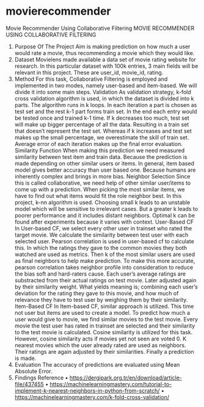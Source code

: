 # movierecommender
Movie Recommender Using Collaborative Filtering
MOVIE RECOMMENDER USING COLLABORATIVE FILTERING

1.	Purpose Of The Project
Aim is making prediction on how much a user would rate a movie, thus recommending a movie which they would like.
2.	Dataset
Movielens made available a data set of movie rating website for research. In this particular dataset with 100k entries, 3 main fields will be relevant in this project. These are user_id, movie_id, rating.
3.	Method
For this task, Collaborative Filtering is employed and implemented in two modes, namely user-based and item-based. We will divide it into some main steps.
Validation
As validation strategy, k-fold cross validation algorithm is used, in which the dataset is divided into k parts. The algorithm runs in k loops. In each iteration a part is chosen as test set and the rest k-1 part forms train set. In the end each entry would be tested once and trained k-1 time. 
If k decreases too much, test set will make up bigger percentage of all the data. Resulting in a train set that doesn’t represent the test set. Whereas if k increases and test set makes up the small percentage, we overestimate the skill of train set. Average error of each iteration makes up the final error evaluation.
Similarity Function
When making this prediction we need measured similarity between test item and train data. Because the prediction is made depending on other similar users or items. In general, item based model gives better accuracy than user based one. Because humans are inherently complex and brings in more bias.
	Neighbor Selection
Since this is called collaborative, we need help of other similar user/items to come up with a prediction. When picking the most similar items, we have to find out what items would fit the role neighbor best. In this project, k-nn algorithm is used. 
Choosing small k leads to an unstable model which will be sensitive to irrelevant cases. But a greater k leads to poorer performance and it includes distant neighbors. Optimal k can be found after experiments because it varies with context.
	User-Based CF
In User-based CF, we select every other user in trainset who rated the target movie. We calculate the similarity between test user with each selected user. Pearson correlation is used in user-based cf to calculate this. In which the ratings they gave to the common movies they both watched are used as metrics. Then k of the most similar users are used as final neighbors to help make prediction.
To make this more accurate, pearson correlation takes neighbor profile into consideration to reduce the bias soft and hard-raters cause. Each user’s average ratings are substracted from their actual ratings on test movie. Later adjusted again by their similarity weight. What yields meaning is; combining each user’s deviation for the rating they gave to this movie, and how much of relevance they have to test user by weighing them by their similarity.
	Item-Based CF
In Item-based CF, similar approach is utilized. This time not user but items are used to create a model. To predict how much a user would give to movie, we find similar movies to the test movie. Every movie the test user has rated in trainset are selected and their similarity to the test movie is calculated.
Cosine similarity is utilized for this task. However, cosine similarity acts if movies yet not seen are voted 0. K nearest movies which the user already rated are used as neighbors. Their ratings are again adjusted by their similarities. Finally a prediction is made.
4.	Evaluation
The accuracy of predictions are evaluated using Mean Absolute Error.
5.	Findings
Reference
•	https://dergipark.org.tr/en/download/article-file/437455
•	https://machinelearningmastery.com/tutorial-to-implement-k-nearest-neighbors-in-python-from-scratch/
•	https://machinelearningmastery.com/k-fold-cross-validation/

